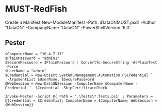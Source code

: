 # MUST-RedFish

Create a Manifest
New-ModuleManifest -Path .\DataONMUST.psd1 -Author "DataON" -CompanyName "DataON"  -PowerShellVersion '6.0'

## Pester

    $ComputerName = "10.4.7.17"
    $PlainPassword = "admin1"
    $SecurePassword = $PlainPassword | ConvertTo-SecureString -AsPlainText -Force
    $UserName = "admin"
    $Credential = New-Object System.Management.Automation.PSCredential `
     -ArgumentList $UserName, $SecurePassword
    $WebSession = New-DataONSession -ComputerName $ComputerName -Credential `  $Credential -SkipCertificateCheck

    Invoke-Pester -Script @{ Path = '.\Tests\*.Tests.ps1' ; Parameters = @{Credential = $Credential; ComputerName = $ComputerName; WebSession = $WebSession}}
